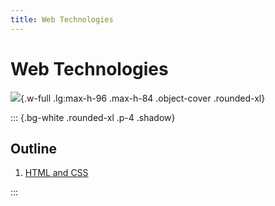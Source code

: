 ```yaml
---
title: Web Technologies
---
```


# Web Technologies

![](/images/LW3L.png){.w-full .lg:max-h-96 .max-h-84 .object-cover .rounded-xl}

::: {.bg-white .rounded-xl .p-4 .shadow}

## Outline

1. [HTML and CSS](/LW3L/slides/01-html-css)

:::
